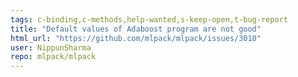 ```yaml
---
tags: c-binding,c-methods,help-wanted,s-keep-open,t-bug-report
title: "Default values of Adaboost program are not good"
html_url: "https://github.com/mlpack/mlpack/issues/3010"
user: NippunSharma
repo: mlpack/mlpack
---
```


